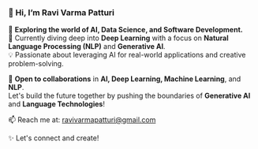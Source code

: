 ### 👋 Hi, I’m Ravi Varma Patturi

🔭 **Exploring the world of AI, Data Science, and Software Development.**  
🌱 Currently diving deep into **Deep Learning** with a focus on **Natural Language Processing (NLP)** and **Generative AI**.  
💡 Passionate about leveraging AI for real-world applications and creative problem-solving.

🤝 **Open to collaborations** in **AI, Deep Learning, Machine Learning**, and **NLP**.  
Let's build the future together by pushing the boundaries of **Generative AI** and **Language Technologies**!

📫 Reach me at: ravivarmapatturi@gmail.com

✨ Let's connect and create!
